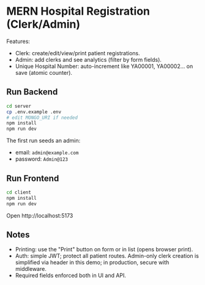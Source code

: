 # MERN Hospital Registration (Clerk/Admin)

Features:
- Clerk: create/edit/view/print patient registrations.
- Admin: add clerks and see analytics (filter by form fields).
- Unique Hospital Number: auto-increment like YA00001, YA00002... on save (atomic counter).

## Run Backend
```bash
cd server
cp .env.example .env
# edit MONGO_URI if needed
npm install
npm run dev
```
The first run seeds an admin:
- email: `admin@example.com`
- password: `Admin@123`

## Run Frontend
```bash
cd client
npm install
npm run dev
```
Open http://localhost:5173

## Notes
- Printing: use the "Print" button on form or in list (opens browser print).
- Auth: simple JWT; protect all patient routes. Admin-only clerk creation is simplified via header in this demo; in production, secure with middleware.
- Required fields enforced both in UI and API.
